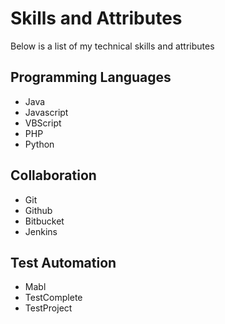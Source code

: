 # Skills and Attributes

Below is a list of my technical skills and attributes

## Programming Languages
- Java
- Javascript
- VBScript
- PHP
- Python

## Collaboration
- Git
- Github
- Bitbucket
- Jenkins

## Test Automation
- Mabl
- TestComplete
- TestProject

